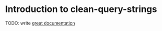 # Introduction to clean-query-strings

TODO: write [great documentation](http://jacobian.org/writing/great-documentation/what-to-write/)
